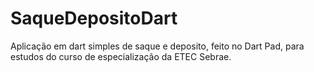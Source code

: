# SaqueDepositoDart
Aplicação em dart simples de saque e deposito, feito no Dart Pad, para estudos do curso de especialização da ETEC Sebrae.
